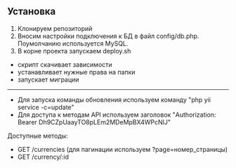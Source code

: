 Установка
-------------------

1. Клонируем репозиторий
2. Вносим настройки подключения к БД в файл config/db.php. Поумолчанию используется MySQL.
3. В корне проекта запускаем deploy.sh
 - скрипт скачивает зависимости
 - устанавливает нужные права на папки
 - запускает миграции

-------------------

 - Для запуска команды обновления используем команду "php yii service -c=update"
 - Для доступа к методам API используем заголовок "Authorization: Bearer Dh9CZpUaayTO8pLEm2MDeMpBX4WPcNlJ"

Доступные методы:
 - GET /currencies (для пагинации используем ?page=номер_страницы)
 - GET /currency/:id